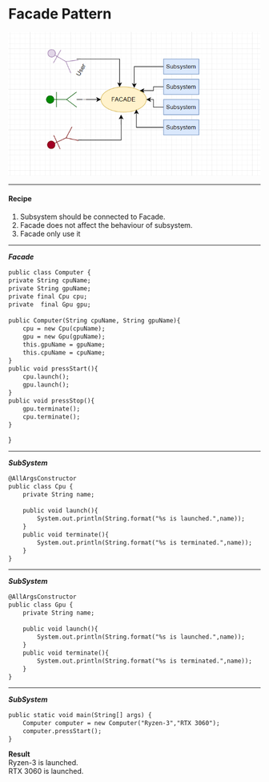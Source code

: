 # Facade Pattern
![img.png](img.png)
***
#### Recipe
1) Subsystem should be connected to Facade.
2) Facade does not affect the behaviour of subsystem.
3) Facade only use it
***
**_Facade_**


    public class Computer {
    private String cpuName;
    private String gpuName;
    private final Cpu cpu;
    private  final Gpu gpu;

    public Computer(String cpuName, String gpuName){
        cpu = new Cpu(cpuName);
        gpu = new Gpu(gpuName);
        this.gpuName = gpuName;
        this.cpuName = cpuName;
    }
    public void pressStart(){
        cpu.launch();
        gpu.launch();
    }
    public void pressStop(){
        gpu.terminate();
        cpu.terminate();
    }
}    
***
**_SubSystem_**


    @AllArgsConstructor
    public class Cpu {
        private String name;

        public void launch(){
            System.out.println(String.format("%s is launched.",name));
        }
        public void terminate(){
            System.out.println(String.format("%s is terminated.",name));
        }
    }

***
**_SubSystem_**


    @AllArgsConstructor
    public class Gpu {
        private String name;

        public void launch(){
            System.out.println(String.format("%s is launched.",name));
        }
        public void terminate(){
            System.out.println(String.format("%s is terminated.",name));
        }   
    }
***
**_SubSystem_**


    public static void main(String[] args) {
        Computer computer = new Computer("Ryzen-3","RTX 3060");
        computer.pressStart();
    }
**Result**\
Ryzen-3 is launched.\
RTX 3060 is launched.

